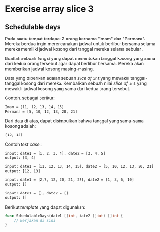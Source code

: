 # Exercise array slice 3

## Schedulable days

Pada suatu tempat terdapat 2 orang bernama "Imam" dan "Permana". Mereka berdua ingin merencanakan jadwal untuk berlibur bersama selama mereka memiliki jadwal kosong dari tanggal mereka selama sebulan.

Buatlah sebuah fungsi yang dapat menentukan tanggal kosong yang sama dari kedua orang tersebut agar dapat berlibur bersama. Mereka akan memberikan jadwal kosong masing-masing.

Data yang diberikan adalah sebuah _slice of_ `int` yang mewakili tanggal-tanggal kosong dari mereka. Kembalikan sebuah nilai _slice of_ `int` yang mewakili jadwal kosong yang sama dari kedua orang tersebut.

Contoh, sebagai berikut:

```txt
Imam = [11, 12, 13, 14, 15]
Permana = [5, 10, 12, 13, 20, 21]
```

Dari data di atas, dapat disimpulkan bahwa tanggal yang sama-sama kosong adalah:

```txt
[12, 13]
```

Contoh _test case_ :

```txt
input: date1 = [1, 2, 3, 4], date2 = [3, 4, 5]
output: [3, 4]

input: date1 = [11, 12, 13, 14, 15], date2 = [5, 10, 12, 13, 20, 21]
output: [12, 13]

input: date1 = [2,7, 12, 20, 21, 22], date2 = [1, 3, 6, 10]
output: []

input: date1 = [], date2 = []
output: []
```

Berikut _template_ yang dapat digunakan:

```go
func SchedulableDays(date1 []int, date2 []int) []int {
    // kerjakan di sini
}
```
